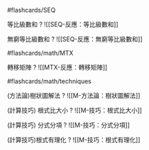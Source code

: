#flashcards/SEQ

等比級數和
?
![[SEQ-反應：等比級數和]]

無窮等比級數和
?
![[SEQ-反應：無窮等比級數和]]

#flashcards/math/MTX

轉移矩陣
?
![[MTX-反應：轉移矩陣]]
<!--SR:!2024-07-07,2,170-->


#flashcards/math/techniques

(方法論)樹狀圖解法
?
![[M-方法論：樹狀圖解法]]
<!--SR:!2024-07-07,2,170-->

(計算技巧) 根式比大小
?
![[M-技巧：根式比大小]]
<!--SR:!2024-07-07,2,150-->

(計算技巧) 分式分項
?
![[M-技巧：分式分項]]
<!--SR:!2024-07-07,2,170-->

(計算技巧)根式有理化
?
![[M-技巧：根式有理化]]
<!--SR:!2024-07-07,1,130-->